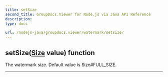 ```yaml
---
title: setSize
second_title: GroupDocs.Viewer for Node.js via Java API Reference
description: 
type: docs

url: /nodejs-java/groupdocs.viewer/watermark/setsize/
---
```


## setSize([Size](../../size) value)  function

 The watermark size.
 Default value is  Size#FULL_SIZE.
 


---


